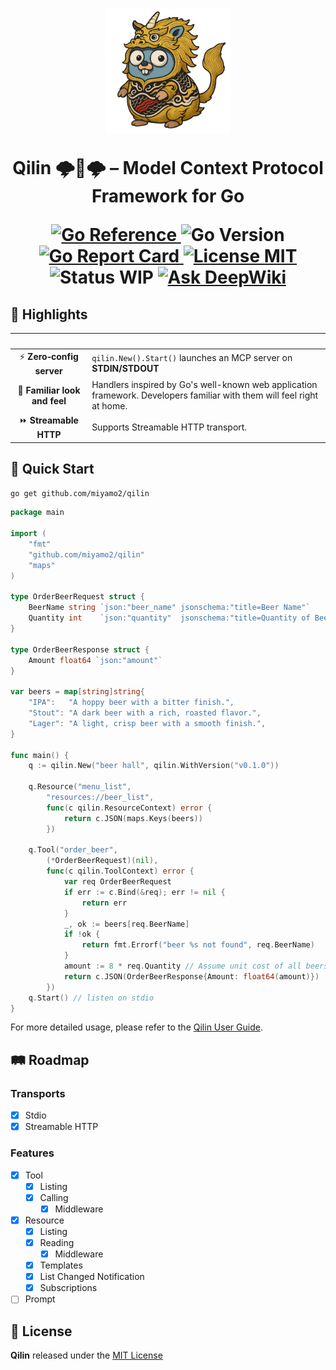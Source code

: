 <h1 align="center">
  <picture>
      <img height="200" alt="Qilin Logo" src="https://raw.githubusercontent.com/miyamo2/qilin/refs/heads/main/.assets/logo.png">
  </picture>
  <p>Qilin 🌩️🐲🌩️ – Model Context Protocol Framework for Go</p>
  <a href="https://pkg.go.dev/github.com/miyamo2/qilin">
    <img alt="Go Reference" src="https://pkg.go.dev/badge/github.com/miyamo2/qilin.svg" />
  </a>
  <img alt="Go Version" src="https://img.shields.io/github/go-mod/go-version/miyamo2/qilin" />
  <a href="https://goreportcard.com/report/github.com/miyamo2/qilin">
    <img alt="Go Report Card" src="https://goreportcard.com/badge/github.com/miyamo2/qilin" />
  </a>
  <a href="https://github.com/miyamo2/qilin/blob/main/LICENSE">
    <img alt="License MIT" src="https://img.shields.io/github/license/miyamo2/qilin?&color=blue" />
  </a>
  <img alt="Status WIP" src="https://img.shields.io/badge/status-WIP-orange" />
  <a href="https://deepwiki.com/miyamo2/qilin">
    <img src="https://deepwiki.com/badge.svg" alt="Ask DeepWiki">
  </a>
</h1>

## 🌟 Highlights

|            &nbsp;             | &nbsp;                                                                                                                 |
|:-----------------------------:|------------------------------------------------------------------------------------------------------------------------|
|   ⚡ **Zero‑config server**    | `qilin.New().Start()` launches an MCP server on **STDIN/STDOUT**                                                       |
| 🤝 **Familiar look and feel** | Handlers inspired by Go's well-known web application framework. Developers familiar with them will feel right at home. |
|     ⏩ **Streamable HTTP**     | Supports Streamable HTTP transport.                                                                                    |

## 🚀 Quick Start

```sh
go get github.com/miyamo2/qilin
```

```go
package main

import (
	"fmt"
	"github.com/miyamo2/qilin"
	"maps"
)

type OrderBeerRequest struct {
	BeerName string `json:"beer_name" jsonschema:"title=Beer Name"`
	Quantity int    `json:"quantity"  jsonschema:"title=Quantity of Beers"`
}

type OrderBeerResponse struct {
	Amount float64 `json:"amount"`
}

var beers = map[string]string{
	"IPA":   "A hoppy beer with a bitter finish.",
	"Stout": "A dark beer with a rich, roasted flavor.",
	"Lager": "A light, crisp beer with a smooth finish.",
}

func main() {
	q := qilin.New("beer hall", qilin.WithVersion("v0.1.0"))

	q.Resource("menu_list",
		"resources://beer_list",
		func(c qilin.ResourceContext) error {
			return c.JSON(maps.Keys(beers))
		})

	q.Tool("order_beer",
		(*OrderBeerRequest)(nil),
		func(c qilin.ToolContext) error {
			var req OrderBeerRequest
			if err := c.Bind(&req); err != nil {
				return err
			}
			_, ok := beers[req.BeerName]
			if !ok {
				return fmt.Errorf("beer %s not found", req.BeerName)
			}
			amount := 8 * req.Quantity // Assume unit cost of all beers is $8.00.
			return c.JSON(OrderBeerResponse{Amount: float64(amount)})
		})
	q.Start() // listen on stdio
}
```

For more detailed usage, please refer to the [Qilin User Guide](https://miyamo2.github.io/qilin/).

## 🛤 Roadmap

### Transports

- [x] Stdio
- [x] Streamable HTTP

### Features

- [x] Tool
    - [X] Listing
    - [X] Calling
        - [X] Middleware
- [x] Resource
    - [X] Listing
    - [X] Reading
        - [X] Middleware
    - [X] Templates
    - [X] List Changed Notification
    - [X] Subscriptions
- [ ] Prompt

## 📜 License

**Qilin** released under the [MIT License](https://github.com/miyamo2/qilin/blob/main/LICENSE)
